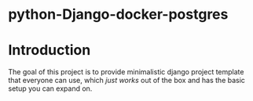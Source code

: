# python-Django-docker-postgres

# Introduction

The goal of this project is to provide minimalistic django project template that everyone can use, which _just works_ out of the box and has the basic setup you can expand on.
